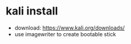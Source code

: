 # kali install
- download: https://www.kali.org/downloads/
- use imagewriter to create bootable stick

